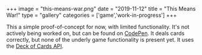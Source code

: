 +++
image = "this-means-war.png"
date = "2019-11-12"
title = "This Means War!"
type = "gallery"
categories = ['game','work-in-progress']
+++

This a simple proof-of-concept for now, with limited functionality. It's not actively being worked on, but can be found on [CodePen](https://cdpn.io/robpetrin/debug/KKNzwRe). It deals cards correctly, but none of the underly game functionality is present yet. It uses the [Deck of Cards API](https://deckofcardsapi.com).